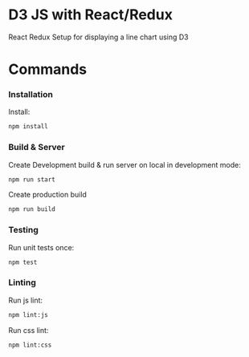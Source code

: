 # D3 JS with React/Redux

React Redux Setup for displaying a line chart using D3


# Commands

### Installation

Install:
```bash
npm install
```

### Build & Server

Create Development build & run server on local in development mode:
```bash
npm run start
```

Create production build
```bash
npm run build
```

### Testing
Run unit tests once:
```bash
npm test
```

### Linting

Run js lint:
```bash
npm lint:js
```

Run css lint:
```bash
npm lint:css
```
